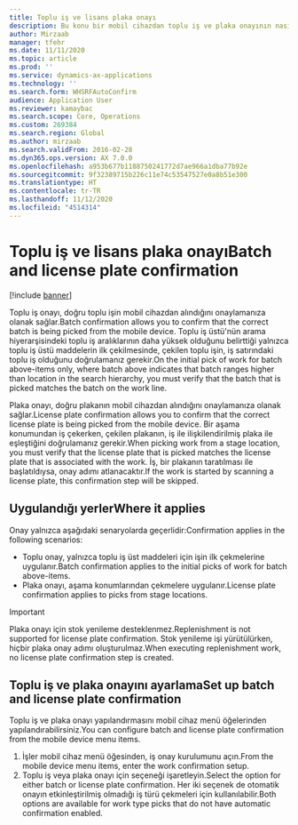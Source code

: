 ```yaml
---
title: Toplu iş ve lisans plaka onayı
description: Bu konu bir mobil cihazdan toplu iş ve plaka onayının nasıl ayarlanacağını ve uygulanacağını açıklamaktadır.
author: Mirzaab
manager: tfehr
ms.date: 11/11/2020
ms.topic: article
ms.prod: ''
ms.service: dynamics-ax-applications
ms.technology: ''
ms.search.form: WHSRFAutoConfirm
audience: Application User
ms.reviewer: kamaybac
ms.search.scope: Core, Operations
ms.custom: 269384
ms.search.region: Global
ms.author: mirzaab
ms.search.validFrom: 2016-02-28
ms.dyn365.ops.version: AX 7.0.0
ms.openlocfilehash: a953b677b1188750241772d7ae966a1dba77b92e
ms.sourcegitcommit: 9f32389715b226c11e74c53547527e0a8b51e300
ms.translationtype: HT
ms.contentlocale: tr-TR
ms.lasthandoff: 11/12/2020
ms.locfileid: "4514314"
---
```

# <a name="batch-and-license-plate-confirmation"></a><span data-ttu-id="cd8bd-103">Toplu iş ve lisans plaka onayı</span><span class="sxs-lookup"><span data-stu-id="cd8bd-103">Batch and license plate confirmation</span></span>

[!include [banner](../includes/banner.md)]

<span data-ttu-id="cd8bd-104">Toplu iş onayı, doğru toplu işin mobil cihazdan alındığını onaylamanıza olanak sağlar.</span><span class="sxs-lookup"><span data-stu-id="cd8bd-104">Batch confirmation allows you to confirm that the correct batch is being picked from the mobile device.</span></span> <span data-ttu-id="cd8bd-105">Toplu iş üstü'nün arama hiyerarşisindeki toplu iş aralıklarının daha yüksek olduğunu belirttiği yalnızca toplu iş üstü maddelerin ilk çekilmesinde, çekilen toplu işin, iş satırındaki toplu iş olduğunu doğrulamanız gerekir.</span><span class="sxs-lookup"><span data-stu-id="cd8bd-105">On the initial pick of work for batch above-items only, where batch above indicates that batch ranges higher than location in the search hierarchy, you must verify that the batch that is picked matches the batch on the work line.</span></span>

<span data-ttu-id="cd8bd-106">Plaka onayı, doğru plakanın mobil cihazdan alındığını onaylamanıza olanak sağlar.</span><span class="sxs-lookup"><span data-stu-id="cd8bd-106">License plate confirmation allows you to confirm that the correct license plate is being picked from the mobile device.</span></span> <span data-ttu-id="cd8bd-107">Bir aşama konumundan iş çekerken, çekilen plakanın, iş ile ilişkilendirilmiş plaka ile eşleştiğini doğrulamanız gerekir.</span><span class="sxs-lookup"><span data-stu-id="cd8bd-107">When picking work from a stage location, you must verify that the license plate that is picked matches the license plate that is associated with the work.</span></span> <span data-ttu-id="cd8bd-108">İş, bir plakanın taratılması ile başlatıldıysa, onay adımı atlanacaktır.</span><span class="sxs-lookup"><span data-stu-id="cd8bd-108">If the work is started by scanning a license plate, this confirmation step will be skipped.</span></span>

## <a name="where-it-applies"></a><span data-ttu-id="cd8bd-109">Uygulandığı yerler</span><span class="sxs-lookup"><span data-stu-id="cd8bd-109">Where it applies</span></span>

<span data-ttu-id="cd8bd-110">Onay yalnızca aşağıdaki senaryolarda geçerlidir:</span><span class="sxs-lookup"><span data-stu-id="cd8bd-110">Confirmation applies in the following scenarios:</span></span>

- <span data-ttu-id="cd8bd-111">Toplu onay, yalnızca toplu iş üst maddeleri için işin ilk çekmelerine uygulanır.</span><span class="sxs-lookup"><span data-stu-id="cd8bd-111">Batch confirmation applies to the initial picks of work for batch above-items.</span></span>
- <span data-ttu-id="cd8bd-112">Plaka onayı, aşama konumlarından çekmelere uygulanır.</span><span class="sxs-lookup"><span data-stu-id="cd8bd-112">License plate confirmation applies to picks from stage locations.</span></span>

> [!IMPORTANT]
> <span data-ttu-id="cd8bd-113">Plaka onayı için stok yenileme desteklenmez.</span><span class="sxs-lookup"><span data-stu-id="cd8bd-113">Replenishment is not supported for license plate confirmation.</span></span> <span data-ttu-id="cd8bd-114">Stok yenileme işi yürütülürken, hiçbir plaka onay adımı oluşturulmaz.</span><span class="sxs-lookup"><span data-stu-id="cd8bd-114">When executing replenishment work, no license plate confirmation step is created.</span></span>

## <a name="set-up-batch-and-license-plate-confirmation"></a><span data-ttu-id="cd8bd-115">Toplu iş ve plaka onayını ayarlama</span><span class="sxs-lookup"><span data-stu-id="cd8bd-115">Set up batch and license plate confirmation</span></span>

<span data-ttu-id="cd8bd-116">Toplu iş ve plaka onayı yapılandırmasını mobil cihaz menü öğelerinden yapılandırabilirsiniz.</span><span class="sxs-lookup"><span data-stu-id="cd8bd-116">You can configure batch and license plate confirmation from the mobile device menu items.</span></span>

1. <span data-ttu-id="cd8bd-117">İşler mobil cihaz menü öğesinden, iş onay kurulumunu açın.</span><span class="sxs-lookup"><span data-stu-id="cd8bd-117">From the mobile device menu items, enter the work confirmation setup.</span></span>  
1. <span data-ttu-id="cd8bd-118">Toplu iş veya plaka onayı için seçeneği işaretleyin.</span><span class="sxs-lookup"><span data-stu-id="cd8bd-118">Select the option for either batch or license plate confirmation.</span></span> <span data-ttu-id="cd8bd-119">Her iki seçenek de otomatik onayın etkinleştirilmiş olmadığı iş türü çekmeleri için kullanılabilir.</span><span class="sxs-lookup"><span data-stu-id="cd8bd-119">Both options are available for work type picks that do not have automatic confirmation enabled.</span></span>  
